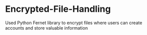 # Encrypted-File-Handling
Used Python Fernet library to encrypt files where users can create accounts and store valuable information

